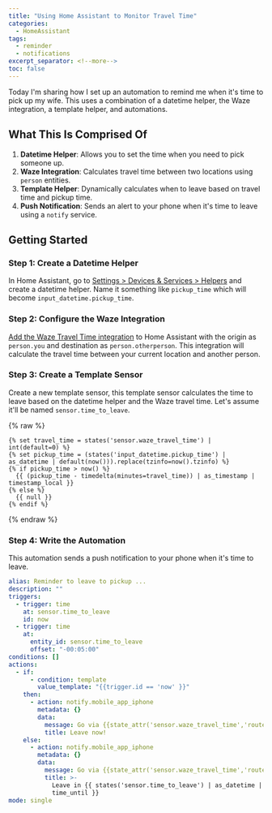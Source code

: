 ```yaml
---
title: "Using Home Assistant to Monitor Travel Time"
categories:
  - HomeAssistant
tags:
  - reminder
  - notifications
excerpt_separator: <!--more-->
toc: false
---
```


Today I'm sharing how I set up an automation to remind me when it's time to pick up my wife. This uses a combination of a datetime helper, the Waze integration, a template helper, and automations.

## What This Is Comprised Of

1. **Datetime Helper**: Allows you to set the time when you need to pick someone up.
2. **Waze Integration**: Calculates travel time between two locations using `person` entities.
3. **Template Helper**: Dynamically calculates when to leave based on travel time and pickup time.
4. **Push Notification**: Sends an alert to your phone when it's time to leave using a `notify` service.

## Getting Started

### Step 1: Create a Datetime Helper

In Home Assistant, go to [Settings \> Devices \& Services \> Helpers](https://my.home-assistant.io/redirect/helpers/) and create a datetime helper. Name it something like `pickup_time` which will become `input_datetime.pickup_time`.

### Step 2: Configure the Waze Integration

[Add the Waze Travel Time integration](https://my.home-assistant.io/redirect/config_flow_start?domain=waze_travel_time) to Home Assistant with the origin as `person.you` and destination as `person.otherperson`. This integration will calculate the travel time between your current location and another person.

### Step 3: Create a Template Sensor

Create a new template sensor, this template sensor calculates the time to leave based on the datetime helper and the Waze travel time. Let's assume it'll be named `sensor.time_to_leave`.

{% raw %}
```text
{% set travel_time = states('sensor.waze_travel_time') | int(default=0) %}
{% set pickup_time = (states('input_datetime.pickup_time') | as_datetime | default(now())).replace(tzinfo=now().tzinfo) %}
{% if pickup_time > now() %}
  {{ (pickup_time - timedelta(minutes=travel_time)) | as_timestamp | timestamp_local }}
{% else %}
  {{ null }}
{% endif %}
```
{% endraw %}

### Step 4: Write the Automation

This automation sends a push notification to your phone when it's time to leave.

```yaml
alias: Reminder to leave to pickup ...
description: ""
triggers:
  - trigger: time
    at: sensor.time_to_leave
    id: now
  - trigger: time
    at:
      entity_id: sensor.time_to_leave
      offset: "-00:05:00"
conditions: []
actions:
  - if:
      - condition: template
        value_template: "{{trigger.id == 'now' }}"
    then:
      - action: notify.mobile_app_iphone
        metadata: {}
        data:
          message: Go via {{state_attr('sensor.waze_travel_time','route') }}
          title: Leave now!
    else:
      - action: notify.mobile_app_iphone
        metadata: {}
        data:
          message: Go via {{state_attr('sensor.waze_travel_time','route') }}
          title: >-
            Leave in {{ states('sensor.time_to_leave') | as_datetime |
            time_until }}
mode: single
```
